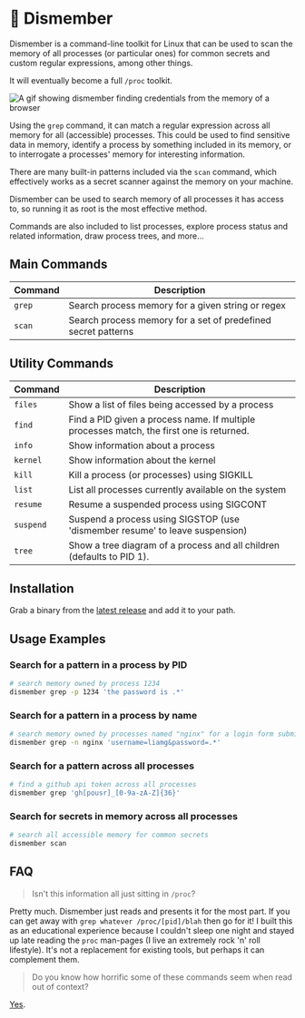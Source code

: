 # :hocho: Dismember

Dismember is a command-line toolkit for Linux that can be used to scan the memory of all processes (or particular ones) for common secrets and custom regular expressions, among other things.

It will eventually become a full `/proc` toolkit.

![A gif showing dismember finding credentials from the memory of a browser](demo.gif)

Using the `grep` command, it can match a regular expression across all memory for all (accessible) processes. This could be used to find sensitive data in memory, identify a process by something included in its memory, or to interrogate a processes' memory for interesting information.

There are many built-in patterns included via the `scan` command, which effectively works as a secret scanner against the memory on your machine.

Dismember can be used to search memory of all processes it has access to, so running it as root is the most effective method.

Commands are also included to list processes, explore process status and related information, draw process trees, and more...

## Main Commands

| Command   | Description                                                                              | 
|-----------|------------------------------------------------------------------------------------------|
| `grep`    | Search process memory for a given string or regex                                        |
| `scan`    | Search process memory for a set of predefined secret patterns                            | 

## Utility Commands

| Command   | Description                                                                              | 
|-----------|------------------------------------------------------------------------------------------|
| `files`   | Show a list of files being accessed by a process                                         |
| `find`    | Find a PID given a process name. If multiple processes match, the first one is returned. |
| `info`    | Show information about a process                                                         |
| `kernel`  | Show information about the kernel                                                        | 
| `kill`    | Kill a process (or processes) using SIGKILL                                              | 
| `list`    | List all processes currently available on the system                                     | 
| `resume`  | Resume a suspended process using SIGCONT                                                 | 
| `suspend` | Suspend a process using SIGSTOP (use 'dismember resume' to leave suspension)             | 
| `tree`    | Show a tree diagram of a process and all children (defaults to PID 1).                   | 

## Installation

Grab a binary from the [latest release](https://github.com/liamg/dismember/releases/latest) and add it to your path.

## Usage Examples

### Search for a pattern in a process by PID
```bash
# search memory owned by process 1234
dismember grep -p 1234 'the password is .*'
```

### Search for a pattern in a process by name
```bash
# search memory owned by processes named "nginx" for a login form submission
dismember grep -n nginx 'username=liamg&password=.*'
```

### Search for a pattern across all processes
```bash
# find a github api token across all processes
dismember grep 'gh[pousr]_[0-9a-zA-Z]{36}'
```

### Search for secrets in memory across all processes
```bash
# search all accessible memory for common secrets
dismember scan
```

## FAQ

> Isn't this information all just sitting in `/proc`?

Pretty much. Dismember just reads and presents it for the most part. If you can get away with `grep whatever /proc/[pid]/blah` then go for it! I built this as an educational experience because I couldn't sleep one night and stayed up late reading the `proc` man-pages (I live an extremely rock 'n' roll lifestyle). It's not a replacement for existing tools, but perhaps it can complement them.

> Do you know how horrific some of these commands seem when read out of context?

[Yes](https://twitter.com/liam_galvin/status/1540375769049960448).
